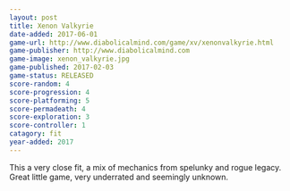 ```yaml
---
layout: post
title: Xenon Valkyrie
date-added: 2017-06-01
game-url: http://www.diabolicalmind.com/game/xv/xenonvalkyrie.html
game-publisher: http://www.diabolicalmind.com
game-image: xenon_valkyrie.jpg
game-published: 2017-02-03
game-status: RELEASED
score-random: 4
score-progression: 4
score-platforming: 5
score-permadeath: 4
score-exploration: 3
score-controller: 1
catagory: fit
year-added: 2017
---
```


This a very close fit, a mix of mechanics from spelunky and rogue legacy.  Great little game, very underrated and seemingly unknown.
